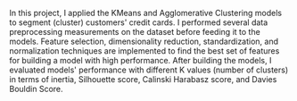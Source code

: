 
In this project, I applied the KMeans and Agglomerative Clustering models to segment (cluster) customers' credit cards. I performed several data preprocessing measurements on the dataset before feeding it to the models. Feature selection, dimensionality reduction, standardization, and normalization techniques are implemented to find the best set of features for building a model with high performance. After building the models, I evaluated models' performance with different K values (number of clusters) in terms of inertia, Silhouette score, Calinski Harabasz score, and Davies Bouldin Score.

